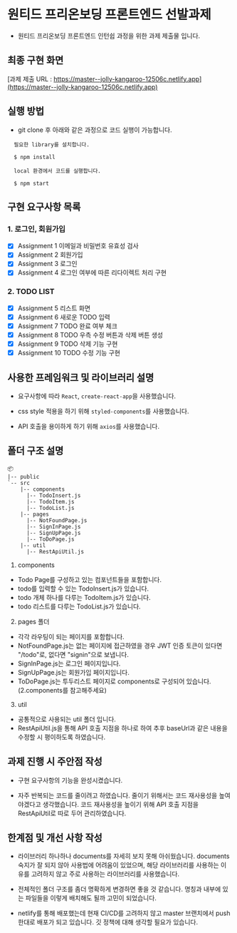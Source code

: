 # 원티드 프리온보딩 프론트엔드 선발과제

- 원티드 프리온보딩 프론트엔드 인턴쉽 과정을 위한 과제 제출물 입니다.

## 최종 구현 화면

[과제 제출 URL : https://master--jolly-kangaroo-12506c.netlify.app](https://master--jolly-kangaroo-12506c.netlify.app)

## 실행 방법

- git clone 후 아래와 같은 과정으로 코드 실행이 가능합니다.

```
  필요한 library를 설치합니다.
  
  $ npm install
  
  local 환경에서 코드를 실행합니다.
  
  $ npm start
```

## 구현 요구사항 목록 

### 1. 로그인, 회원가입
- [X] Assignment 1 이메일과 비밀번호 유효성 검사
- [X] Assignment 2 회원가입
- [X] Assignment 3 로그인
- [X] Assignment 4 로그인 여부에 따른 리다이렉트 처리 구현

### 2. TODO LIST
- [X] Assignment 5 리스트 화면
- [X] Assignment 6 새로운 TODO 입력
- [X] Assignment 7 TODO 완료 여부 체크
- [X] Assignment 8 TODO 우측 수정 버튼과 삭제 버튼 생성
- [X] Assignment 9 TODO 삭제 기능 구현
- [X] Assignment 10 TODO 수정 기능 구현

## 사용한 프레임워크 및 라이브러리 설명

- 요구사항에 따라 <code>React</code>, <code>create-react-app</code>을 사용했습니다.

- css style 적용을 하기 위해 <code>styled-components</code>를 사용했습니다.

- API 호출을 용이하게 하기 위해 <code>axios</code>를 사용했습니다.


## 폴더 구조 설명

```
📦 
|-- public
`-- src
    |-- components
      |-- TodoInsert.js
      |-- TodoItem.js
      |-- TodoList.js
    |-- pages
      |-- NotFoundPage.js
      |-- SignInPage.js
      |-- SignUpPage.js
      |-- ToDoPage.js
    |-- util
      |-- RestApiUtil.js
```

1. components 
- Todo Page를 구성하고 있는 컴포넌트들을 포함합니다.
- todo를 입력할 수 있는 TodoInsert.js가 있습니다.
- todo 개체 하나를 다루는 TodoItem.js가 있습니다.
- todo 리스트를 다루는 TodoList.js가 있습니다.

2. pages 폴더
- 각각 라우팅이 되는 페이지를 포함합니다.
- NotFoundPage.js는 없는 페이지에 접근하였을 경우 JWT 인증 토큰이 있다면 "/todo"로, 없다면 "signin"으로 보냅니다.
- SignInPage.js는 로그인 페이지입니다.
- SignUpPage.js는 회원가입 페이지입니다.
- ToDoPage.js는 투두리스트 페이지로 components로 구성되어 있습니다.(2.components를 참고해주세요)

3. util 
- 공통적으로 사용되는 util 폴더 입니다.
- RestApiUtil.js을 통해 API 호출 지점을 하나로 하여 추후 baseUrl과 같은 내용을 수정할 시 평이하도록 하였습니다.



## 과제 진행 시 주안점 작성

- 구현 요구사항의 기능을 완성시켰습니다.

- 자주 반복되는 코드를 줄이려고 하였습니다. 줄이기 위해서는 코드 재사용성을 높여야겠다고 생각했습니다. 코드 재사용성을 높이기 위해 API 호출 지점을 RestApiUtil로 따로 두어 관리하였습니다. 


## 한계점 및 개선 사항 작성

- 라이브러리 하나하나 documents를 자세히 보지 못해 아쉬웠습니다. documents 숙지가 잘 되지 않아 사용법에 어려움이 있었으며, 해당 라이브러리를 사용하는 이유를 고려하지 않고 주로 사용하는 라이브러리를 사용했습니다. 

- 전체적인 폴더 구조를 좀더 명확하게 변경하면 좋을 것 같습니다. 명칭과 내부에 있는 파일들을 이렇게 배치해도 될까 고민이 되었습니다. 

- netlify를 통해 배포했는데 현재 CI/CD를 고려하지 않고 master 브랜치에서 push한대로 배포가 되고 있습니다. 깃 정책에 대해 생각할 필요가 있습니다.




